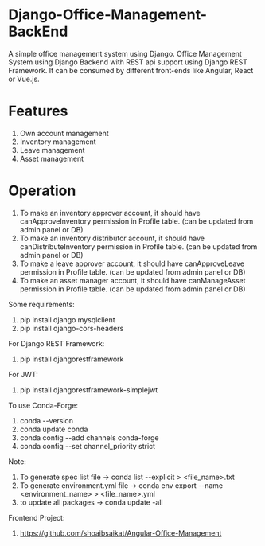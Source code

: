 # Django-Office-Management-BackEnd
A simple office management system using Django.
Office Management System using Django Backend with REST api support using Django REST Framework.
It can be consumed by different front-ends like Angular, React or Vue.js.

# Features
1. Own account management
2. Inventory management
3. Leave management
4. Asset management

# Operation
1. To make an inventory approver account, it should have canApproveInventory permission in Profile table. (can be updated from admin panel or DB)
2. To make an inventory distributor account, it should have canDistributeInventory permission in Profile table. (can be updated from admin panel or DB)
3. To make a leave approver account, it should have canApproveLeave permission in Profile table. (can be updated from admin panel or DB)
4. To make an asset manager account, it should have canManageAsset permission in Profile table. (can be updated from admin panel or DB)

Some requirements:
1. pip install django mysqlclient
2. pip install django-cors-headers

For Django REST Framework:
1. pip install djangorestframework

For JWT:
1. pip install djangorestframework-simplejwt

To use Conda-Forge:
1. conda --version
2. conda update conda
3. conda config --add channels conda-forge
4. conda config --set channel_priority strict

Note:
1. To generate spec list file -> conda list --explicit > <file_name>.txt
2. To generate environment.yml file -> conda env export --name <environment_name> > <file_name>.yml
3. to update all packages -> conda update -all

Frontend Project:
1. https://github.com/shoaibsaikat/Angular-Office-Management